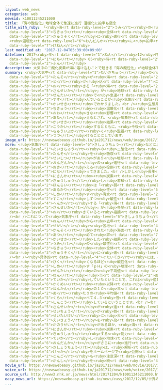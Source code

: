 ```yaml
---
layout: web_news
categories: web
newsid: k10011245211000
title: 「海の酸性化」地球全体で急速に進行 温暖化に拍車も懸念
title_with_ruby: 「<ruby>海<rt data-ruby-level="2">うみ</rt></ruby>の<ruby>酸性化<rt data-ruby-level="5">さんせいか</rt></ruby>」<ruby>地球<rt
  data-ruby-level="3">ちきゅう</rt></ruby><ruby>全体<rt data-ruby-level="3">ぜんたい</rt></ruby>で<ruby>急速<rt
  data-ruby-level="3">きゅうそく</rt></ruby>に<ruby>進行<rt data-ruby-level="3">しんこう</rt></ruby>
  <ruby>温暖化<rt data-ruby-level="6">おんだんか</rt></ruby>に<ruby>拍車<rt data-ruby-level="7">はくしゃ</rt></ruby>も<ruby>懸念<rt
  data-ruby-level="7">けねん</rt></ruby>
last_modified_at: '2017-12-04T05:39:00+09:00'
datetime: 2017<ruby>年<rt data-ruby-level="1">ねん</rt></ruby>12<ruby>月<rt data-ruby-level="1">がつ</rt></ruby>04<ruby>日<rt
  data-ruby-level="1">にち</rt></ruby> 05<ruby>時<rt data-ruby-level="2">じ</rt></ruby>39<ruby>分<rt
  data-ruby-level="2">ふん</rt></ruby>
description: 大気中の二酸化炭素が海に溶け込むことで起きる「海の酸性化」が地球全体で急速に進んでいることが気象庁の解析でわかりました。<br />生態系や地球温暖化に大きな影響を与えるとされ、気象庁は解析結果を公開するとともに、今後も注意深く監視を続けることにしています。
summary: <ruby>大気中<rt data-ruby-level="1">たいきちゅう</rt></ruby>の<ruby>二酸化<rt data-ruby-level="5">にさんか</rt></ruby><ruby>炭素<rt
  data-ruby-level="5">たんそ</rt></ruby>が<ruby>海<rt data-ruby-level="2">うみ</rt></ruby>に<ruby>溶<rt
  data-ruby-level="7">と</rt></ruby>け<ruby>込<rt data-ruby-level="7">こ</rt></ruby>むことで<ruby>起<rt
  data-ruby-level="3">お</rt></ruby>きる「<ruby>海<rt data-ruby-level="2">うみ</rt></ruby>の<ruby>酸性化<rt
  data-ruby-level="5">さんせいか</rt></ruby>」が<ruby>地球<rt data-ruby-level="3">ちきゅう</rt></ruby><ruby>全体<rt
  data-ruby-level="3">ぜんたい</rt></ruby>で<ruby>急速<rt data-ruby-level="3">きゅうそく</rt></ruby>に<ruby>進<rt
  data-ruby-level="3">すす</rt></ruby>んでいることが<ruby>気象庁<rt data-ruby-level="6">きしょうちょう</rt></ruby>の<ruby>解析<rt
  data-ruby-level="7">かいせき</rt></ruby>でわかりました。<br /><ruby>生態系<rt data-ruby-level="6">せいたいけい</rt></ruby>や<ruby>地球<rt
  data-ruby-level="3">ちきゅう</rt></ruby><ruby>温暖化<rt data-ruby-level="6">おんだんか</rt></ruby>に<ruby>大<rt
  data-ruby-level="1">おお</rt></ruby>きな<ruby>影響<rt data-ruby-level="7">えいきょう</rt></ruby>を<ruby>与<rt
  data-ruby-level="7">あた</rt></ruby>えるとされ、<ruby>気象庁<rt data-ruby-level="6">きしょうちょう</rt></ruby>は<ruby>解析<rt
  data-ruby-level="7">かいせき</rt></ruby><ruby>結果<rt data-ruby-level="4">けっか</rt></ruby>を<ruby>公開<rt
  data-ruby-level="3">こうかい</rt></ruby>するとともに、<ruby>今後<rt data-ruby-level="2">こんご</rt></ruby>も<ruby>注意深<rt
  data-ruby-level="3">ちゅういぶか</rt></ruby>く<ruby>監視<rt data-ruby-level="7">かんし</rt></ruby>を<ruby>続<rt
  data-ruby-level="4">つづ</rt></ruby>けることにしています。
image_url: https://newswebeasy.github.io/ja201712/news/web/image/2017/12/04/K10011245211_1712040513_1712040513_01_03.jpg
more: <ruby>気象庁<rt data-ruby-level="6">きしょうちょう</rt></ruby>などによりますと、<ruby>海<rt data-ruby-level="2">うみ</rt></ruby>は<ruby>大気中<rt
  data-ruby-level="1">たいきちゅう</rt></ruby>の<ruby>二酸化<rt data-ruby-level="5">にさんか</rt></ruby><ruby>炭素<rt
  data-ruby-level="5">たんそ</rt></ruby>を<ruby>吸収<rt data-ruby-level="6">きゅうしゅう</rt></ruby>する<ruby>性質<rt
  data-ruby-level="5">せいしつ</rt></ruby>があり<ruby>地球<rt data-ruby-level="3">ちきゅう</rt></ruby><ruby>温暖化<rt
  data-ruby-level="6">おんだんか</rt></ruby>の<ruby>進行<rt data-ruby-level="3">しんこう</rt></ruby>を<ruby>抑<rt
  data-ruby-level="7">おさ</rt></ruby>える<ruby>役割<rt data-ruby-level="6">やくわり</rt></ruby>を<ruby>担<rt
  data-ruby-level="7">にな</rt></ruby>ってきました。<br />しかし<ruby>長年<rt data-ruby-level="2">ながねん</rt></ruby>にわたって<ruby>二酸化<rt
  data-ruby-level="5">にさんか</rt></ruby><ruby>炭素<rt data-ruby-level="5">たんそ</rt></ruby>を<ruby>吸収<rt
  data-ruby-level="6">きゅうしゅう</rt></ruby>し<ruby>蓄積<rt data-ruby-level="7">ちくせき</rt></ruby>してきたことで、<ruby>本来<rt
  data-ruby-level="2">ほんらい</rt></ruby>は「<ruby>弱<rt data-ruby-level="5">じゃく</rt></ruby><ruby>アルカリ<rt
  data-ruby-level="5">あるかり</rt></ruby><ruby>性<rt data-ruby-level="5">せい</rt></ruby>」を<ruby>示<rt
  data-ruby-level="5">しめ</rt></ruby>す<ruby>海水<rt data-ruby-level="2">かいすい</rt></ruby>が<ruby>少<rt
  data-ruby-level="2">すこ</rt></ruby>しずつ<ruby>酸性<rt data-ruby-level="5">さんせい</rt></ruby>に<ruby>変化<rt
  data-ruby-level="4">へんか</rt></ruby>する「<ruby>海<rt data-ruby-level="2">うみ</rt></ruby>の<ruby>酸性化<rt
  data-ruby-level="5">さんせいか</rt></ruby>」が<ruby>各地<rt data-ruby-level="4">かくち</rt></ruby>で<ruby>起<rt
  data-ruby-level="3">お</rt></ruby>きていると<ruby>指摘<rt data-ruby-level="7">してき</rt></ruby>されてきました。<br
  /><br />これについて<ruby>気象庁<rt data-ruby-level="6">きしょうちょう</rt></ruby>が<ruby>平成<rt data-ruby-level="4">へいせい</rt></ruby>２<ruby>年<rt
  data-ruby-level="1">ねん</rt></ruby>から<ruby>去年<rt data-ruby-level="3">きょねん</rt></ruby>までに<ruby>世界<rt
  data-ruby-level="3">せかい</rt></ruby><ruby>各地<rt data-ruby-level="4">かくち</rt></ruby>で<ruby>観測<rt
  data-ruby-level="5">かんそく</rt></ruby>された<ruby>海面<rt data-ruby-level="3">かいめん</rt></ruby>のデータを<ruby>集<rt
  data-ruby-level="3">あつ</rt></ruby>めて<ruby>詳<rt data-ruby-level="7">くわ</rt></ruby>しく<ruby>解析<rt
  data-ruby-level="7">かいせき</rt></ruby>した<ruby>結果<rt data-ruby-level="4">けっか</rt></ruby>、<ruby>海<rt
  data-ruby-level="2">うみ</rt></ruby>の<ruby>酸性化<rt data-ruby-level="5">さんせいか</rt></ruby>が<ruby>地球<rt
  data-ruby-level="3">ちきゅう</rt></ruby><ruby>全体<rt data-ruby-level="3">ぜんたい</rt></ruby>で<ruby>急速<rt
  data-ruby-level="3">きゅうそく</rt></ruby>に<ruby>進<rt data-ruby-level="3">すす</rt></ruby>んでいることがわかりました。<br
  /><br /><ruby>具体的<rt data-ruby-level="4">ぐたいてき</rt></ruby>には、<ruby>値<rt data-ruby-level="6">ね</rt></ruby>が<ruby>低<rt
  data-ruby-level="4">ひく</rt></ruby>くなるほど<ruby>酸性化<rt data-ruby-level="5">さんせいか</rt></ruby>していることを<ruby>示<rt
  data-ruby-level="5">しめ</rt></ruby>す「ｐＨ」の<ruby>地球<rt data-ruby-level="3">ちきゅう</rt></ruby><ruby>全体<rt
  data-ruby-level="3">ぜんたい</rt></ruby>の<ruby>平均値<rt data-ruby-level="6">へいきんち</rt></ruby>が１０<ruby>年<rt
  data-ruby-level="1">ねん</rt></ruby><ruby>当<rt data-ruby-level="2">あ</rt></ruby>たりで０.０１８<ruby>低下<rt
  data-ruby-level="4">ていか</rt></ruby>していたということで、これは<ruby>産業<rt data-ruby-level="4">さんぎょう</rt></ruby><ruby>革命<rt
  data-ruby-level="6">かくめい</rt></ruby><ruby>以降<rt data-ruby-level="6">いこう</rt></ruby>のおよそ２５０<ruby>年間<rt
  data-ruby-level="2">ねんかん</rt></ruby>の１０<ruby>年<rt data-ruby-level="1">ねん</rt></ruby><ruby>当<rt
  data-ruby-level="2">あ</rt></ruby>たりの<ruby>平均値<rt data-ruby-level="6">へいきんち</rt></ruby>に<ruby>比<rt
  data-ruby-level="5">くら</rt></ruby>べて４.５<ruby>倍<rt data-ruby-level="3">ばい</rt></ruby>のペースで<ruby>進行<rt
  data-ruby-level="3">しんこう</rt></ruby>しているということです。<br /><br /><ruby>海<rt data-ruby-level="2">うみ</rt></ruby>の<ruby>酸性化<rt
  data-ruby-level="5">さんせいか</rt></ruby>が<ruby>進<rt data-ruby-level="3">すす</rt></ruby>むとサンゴやプランクトンなどの<ruby>成長<rt
  data-ruby-level="4">せいちょう</rt></ruby>が<ruby>妨<rt data-ruby-level="7">さまた</rt></ruby>げられ、<ruby>生態系<rt
  data-ruby-level="6">せいたいけい</rt></ruby>に<ruby>大<rt data-ruby-level="1">おお</rt></ruby>きな<ruby>影響<rt
  data-ruby-level="7">えいきょう</rt></ruby>を<ruby>及<rt data-ruby-level="7">およ</rt></ruby>ぼす<ruby>可能性<rt
  data-ruby-level="5">かのうせい</rt></ruby>があるほか、<ruby>海<rt data-ruby-level="2">うみ</rt></ruby>の<ruby>二酸化<rt
  data-ruby-level="5">にさんか</rt></ruby><ruby>炭素<rt data-ruby-level="5">たんそ</rt></ruby>を<ruby>吸収<rt
  data-ruby-level="6">きゅうしゅう</rt></ruby>する<ruby>能力<rt data-ruby-level="5">のうりょく</rt></ruby>が<ruby>低下<rt
  data-ruby-level="4">ていか</rt></ruby>し<ruby>地球<rt data-ruby-level="3">ちきゅう</rt></ruby><ruby>温暖化<rt
  data-ruby-level="6">おんだんか</rt></ruby>がさらに<ruby>進行<rt data-ruby-level="3">しんこう</rt></ruby>するおそれがあります。<ruby>気象庁<rt
  data-ruby-level="6">きしょうちょう</rt></ruby>は、<ruby>解析<rt data-ruby-level="7">かいせき</rt></ruby><ruby>結果<rt
  data-ruby-level="4">けっか</rt></ruby>をホームページで<ruby>公開<rt data-ruby-level="3">こうかい</rt></ruby>するとともに<ruby>今後<rt
  data-ruby-level="2">こんご</rt></ruby>も<ruby>注意深<rt data-ruby-level="3">ちゅういぶか</rt></ruby>く<ruby>監視<rt
  data-ruby-level="7">かんし</rt></ruby>を<ruby>続<rt data-ruby-level="4">つづ</rt></ruby>けることにしています。
movie_url: https://newswebeasy.github.io/ja201712/news/web/movie/2017/12/04/k10011245211_201712040513_201712040513.mp4
voice_url: https://newswebeasy.github.io/ja201712/news/web/voice/2017/12/04/k10011245211_201712040513_201712040513.mp3
source_url: http://www3.nhk.or.jp/news/html/20171204/k10011245211000.html
easy_news_url: https://newswebeasy.github.io/news/easy/2017/12/05/世界の海の水が二酸化炭素で酸性になっている
...
```


